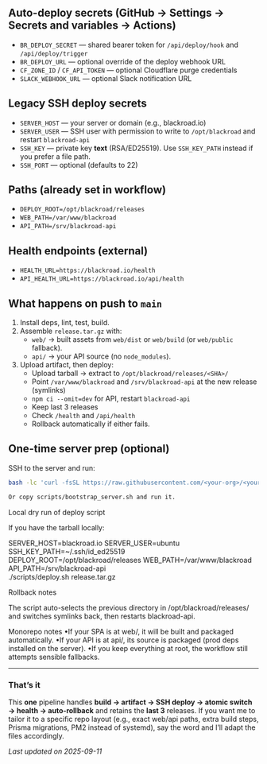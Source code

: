 
## Auto-deploy secrets (GitHub → Settings → Secrets and variables → Actions)
- `BR_DEPLOY_SECRET` — shared bearer token for `/api/deploy/hook` and `/api/deploy/trigger`
- `BR_DEPLOY_URL` — optional override of the deploy webhook URL
- `CF_ZONE_ID` / `CF_API_TOKEN` — optional Cloudflare purge credentials
- `SLACK_WEBHOOK_URL` — optional Slack notification URL

## Legacy SSH deploy secrets
- `SERVER_HOST` — your server or domain (e.g., blackroad.io)
- `SERVER_USER` — SSH user with permission to write to `/opt/blackroad` and restart `blackroad-api`
- `SSH_KEY` — private key **text** (RSA/ED25519). Use `SSH_KEY_PATH` instead if you prefer a file path.
- `SSH_PORT` — optional (defaults to 22)

## Paths (already set in workflow)
- `DEPLOY_ROOT=/opt/blackroad/releases`
- `WEB_PATH=/var/www/blackroad`
- `API_PATH=/srv/blackroad-api`

## Health endpoints (external)
- `HEALTH_URL=https://blackroad.io/health`
- `API_HEALTH_URL=https://blackroad.io/api/health`

## What happens on push to `main`
1. Install deps, lint, test, build.
2. Assemble `release.tar.gz` with:
   - `web/` → built assets from `web/dist` or `web/build` (or `web/public` fallback).
   - `api/` → your API source (no `node_modules`).
3. Upload artifact, then deploy:
   - Upload tarball → extract to `/opt/blackroad/releases/<SHA>/`
   - Point `/var/www/blackroad` and `/srv/blackroad-api` at the new release (symlinks)
   - `npm ci --omit=dev` for API, restart `blackroad-api`
   - Keep last 3 releases
   - Check `/health` and `/api/health`
   - Rollback automatically if either fails.

## One-time server prep (optional)
SSH to the server and run:
```sh
bash -lc 'curl -fsSL https://raw.githubusercontent.com/<your-org>/<your-repo>/main/scripts/bootstrap_server.sh | sh'

Or copy scripts/bootstrap_server.sh and run it.
```

Local dry run of deploy script

If you have the tarball locally:

SERVER_HOST=blackroad.io SERVER_USER=ubuntu SSH_KEY_PATH=~/.ssh/id_ed25519 \
DEPLOY_ROOT=/opt/blackroad/releases WEB_PATH=/var/www/blackroad API_PATH=/srv/blackroad-api \
./scripts/deploy.sh release.tar.gz

Rollback notes

The script auto-selects the previous directory in /opt/blackroad/releases/ and switches symlinks back, then restarts blackroad-api.

Monorepo notes
•If your SPA is at web/, it will be built and packaged automatically.
•If your API is at api/, its source is packaged (prod deps installed on the server).
•If you keep everything at root, the workflow still attempts sensible fallbacks.

---

### That’s it
This **one** pipeline handles **build → artifact → SSH deploy → atomic switch → health → auto‑rollback** and retains the **last 3** releases. If you want me to tailor it to a specific repo layout (e.g., exact web/api paths, extra build steps, Prisma migrations, PM2 instead of systemd), say the word and I’ll adapt the files accordingly.

_Last updated on 2025-09-11_
